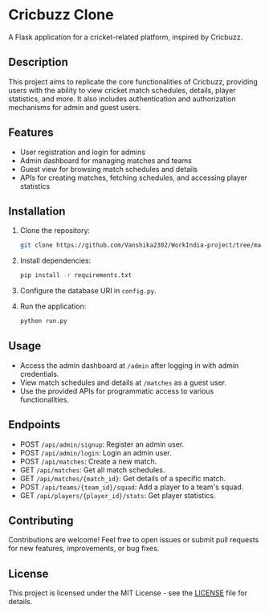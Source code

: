 # Cricbuzz Clone

A Flask application for a cricket-related platform, inspired by Cricbuzz.

## Description

This project aims to replicate the core functionalities of Cricbuzz, providing users with the ability to view cricket match schedules, details, player statistics, and more. It also includes authentication and authorization mechanisms for admin and guest users.

## Features

- User registration and login for admins
- Admin dashboard for managing matches and teams
- Guest view for browsing match schedules and details
- APIs for creating matches, fetching schedules, and accessing player statistics

## Installation

1. Clone the repository:

    ```bash
    git clone https://github.com/Vanshika2302/WorkIndia-project/tree/main
    ```

2. Install dependencies:

    ```bash
    pip install -r requirements.txt
    ```

3. Configure the database URI in `config.py`.

4. Run the application:

    ```bash
    python run.py
    ```

## Usage

- Access the admin dashboard at `/admin` after logging in with admin credentials.
- View match schedules and details at `/matches` as a guest user.
- Use the provided APIs for programmatic access to various functionalities.

## Endpoints

- POST `/api/admin/signup`: Register an admin user.
- POST `/api/admin/login`: Login an admin user.
- POST `/api/matches`: Create a new match.
- GET `/api/matches`: Get all match schedules.
- GET `/api/matches/{match_id}`: Get details of a specific match.
- POST `/api/teams/{team_id}/squad`: Add a player to a team's squad.
- GET `/api/players/{player_id}/stats`: Get player statistics.

## Contributing

Contributions are welcome! Feel free to open issues or submit pull requests for new features, improvements, or bug fixes.

## License

This project is licensed under the MIT License - see the [LICENSE](LICENSE) file for details.
